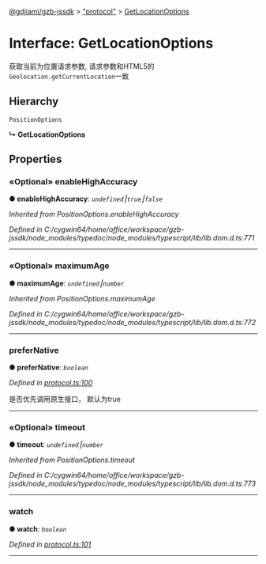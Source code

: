 [@gdjiami/gzb-jssdk](../README.md) > ["protocol"](../modules/_protocol_.md) > [GetLocationOptions](../interfaces/_protocol_.getlocationoptions.md)



# Interface: GetLocationOptions


获取当前为位置请求参数, 请求参数和HTML5的`Geolocation.getCurrentLocation`一致

## Hierarchy


 `PositionOptions`

**↳ GetLocationOptions**








## Properties
<a id="enablehighaccuracy"></a>

### «Optional» enableHighAccuracy

**●  enableHighAccuracy**:  *`undefined`⎮`true`⎮`false`* 

*Inherited from PositionOptions.enableHighAccuracy*

*Defined in C:/cygwin64/home/office/workspace/gzb-jssdk/node_modules/typedoc/node_modules/typescript/lib/lib.dom.d.ts:771*





___

<a id="maximumage"></a>

### «Optional» maximumAge

**●  maximumAge**:  *`undefined`⎮`number`* 

*Inherited from PositionOptions.maximumAge*

*Defined in C:/cygwin64/home/office/workspace/gzb-jssdk/node_modules/typedoc/node_modules/typescript/lib/lib.dom.d.ts:772*





___

<a id="prefernative"></a>

###  preferNative

**●  preferNative**:  *`boolean`* 

*Defined in [protocol.ts:100](https://github.com/jmopen/gzb-jssdk/blob/c7f8f52/src/protocol.ts#L100)*



是否优先调用原生接口， 默认为true




___

<a id="timeout"></a>

### «Optional» timeout

**●  timeout**:  *`undefined`⎮`number`* 

*Inherited from PositionOptions.timeout*

*Defined in C:/cygwin64/home/office/workspace/gzb-jssdk/node_modules/typedoc/node_modules/typescript/lib/lib.dom.d.ts:773*





___

<a id="watch"></a>

###  watch

**●  watch**:  *`boolean`* 

*Defined in [protocol.ts:101](https://github.com/jmopen/gzb-jssdk/blob/c7f8f52/src/protocol.ts#L101)*





___


